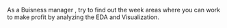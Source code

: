 As a Buisness manager , try to find out the week areas where you can work to make profit by analyzing the EDA and Visualization.
